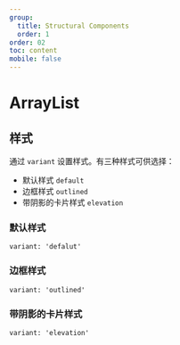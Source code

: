 ```yaml
---
group:
  title: Structural Components
  order: 1
order: 02
toc: content
mobile: false
---
```


# ArrayList


## 样式

通过 `variant` 设置样式。有三种样式可供选择：

* 默认样式 `default` 
* 边框样式 `outlined`
* 带阴影的卡片样式 `elevation`



### 默认样式 

`variant: 'defalut'`

<code src="./examples/ArrayListDefault" compact  background="#fff"></code>

### 边框样式 

`variant: 'outlined'`

<code src="./examples/ArrayListOutlined" compact background="#fff"></code>

### 带阴影的卡片样式 

`variant: 'elevation'`

<code src="./examples/ArrayListElevation" compact  background="#fff"></code>
